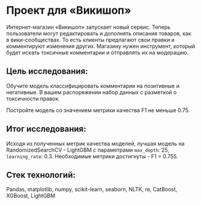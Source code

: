 # Проект для «Викишоп»

Интернет-магазин «Викишоп» запускает новый сервис. Теперь пользователи могут редактировать и дополнять описания товаров, как в вики-сообществах. То есть клиенты предлагают свои правки и комментируют изменения других. Магазину нужен инструмент, который будет искать токсичные комментарии и отправлять их на модерацию. 

## Цель исследования:

Обучите модель классифицировать комментарии на позитивные и негативные. В вашем распоряжении набор данных с разметкой о токсичности правок.

Постройте модель со значением метрики качества F1 не меньше 0.75. 

## Итог исследования:

Исходя из полученных метрик качества моделей, лучшая модель на RandomizedSearchCV - LightGBM c параметрами `max_depth`: 25, `learning_rate`: 0.3. Необходимые метрики достигнуты - F1 = 0.755. 

## Стек технологий:

Pandas, matplotlib, numpy, scikit-learn, seaborn, NLTK, re, CatBoost, XGBoost, LightGBM
